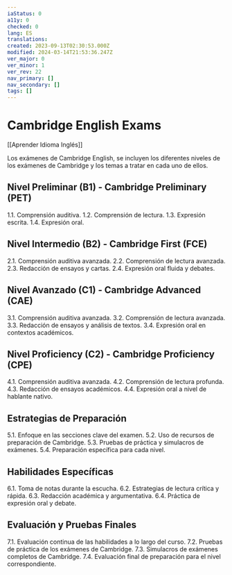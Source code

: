 ```yaml
---
iaStatus: 0
a11y: 0
checked: 0
lang: ES
translations: 
created: 2023-09-13T02:30:53.000Z
modified: 2024-03-14T21:53:36.247Z
ver_major: 0
ver_minor: 1
ver_rev: 22
nav_primary: []
nav_secondary: []
tags: []
---
```

# Cambridge English Exams

[[Aprender Idioma Inglés]]

Los exámenes de Cambridge English, se incluyen los diferentes niveles de los exámenes de Cambridge y los temas a tratar en cada uno de ellos.

## Nivel Preliminar (B1) - Cambridge Preliminary (PET)

1.1. Comprensión auditiva.
1.2. Comprensión de lectura.
1.3. Expresión escrita.
1.4. Expresión oral.

## Nivel Intermedio (B2) - Cambridge First (FCE)

2.1. Comprensión auditiva avanzada.
2.2. Comprensión de lectura avanzada.
2.3. Redacción de ensayos y cartas.
2.4. Expresión oral fluida y debates.

## Nivel Avanzado (C1) - Cambridge Advanced (CAE)

3.1. Comprensión auditiva avanzada.
3.2. Comprensión de lectura avanzada.
3.3. Redacción de ensayos y análisis de textos.
3.4. Expresión oral en contextos académicos.

## Nivel Proficiency (C2) - Cambridge Proficiency (CPE)

4.1. Comprensión auditiva avanzada.
4.2. Comprensión de lectura profunda.
4.3. Redacción de ensayos académicos.
4.4. Expresión oral a nivel de hablante nativo.

## Estrategias de Preparación

5.1. Enfoque en las secciones clave del examen.
5.2. Uso de recursos de preparación de Cambridge.
5.3. Pruebas de práctica y simulacros de exámenes.
5.4. Preparación específica para cada nivel.

## Habilidades Específicas

6.1. Toma de notas durante la escucha.
6.2. Estrategias de lectura crítica y rápida.
6.3. Redacción académica y argumentativa.
6.4. Práctica de expresión oral y debate.

## Evaluación y Pruebas Finales

7.1. Evaluación continua de las habilidades a lo largo del curso.
7.2. Pruebas de práctica de los exámenes de Cambridge.
7.3. Simulacros de exámenes completos de Cambridge.
7.4. Evaluación final de preparación para el nivel correspondiente.



